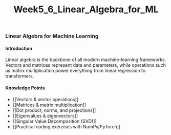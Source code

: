 ﻿---
title: Week5_6_Linear_Algebra_for_ML
---
### Linear Algebra for Machine Learning

#### Introduction
Linear algebra is the backbone of all modern machine-learning frameworks. Vectors and matrices represent data and parameters, while operations such as matrix multiplication power everything from linear regression to transformers.

#### Knowledge Points
- [[Vectors & vector operations]]
- [[Matrices & matrix multiplication]]
- [[Dot product, norms, and projections]]
- [[Eigenvalues & eigenvectors]]
- [[Singular Value Decomposition (SVD)]]
- [[Practical coding exercises with NumPy/PyTorch]] 
